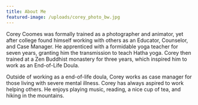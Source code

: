 ```yaml
---
title: About Me
featured-image: /uploads/corey_photo_bw.jpg
---
```

Corey Coomes was formally trained as a photographer and animator, yet after college found himself working with others as an Educator, Counselor, and Case Manager. He apprenticed with a formidable yoga teacher for seven years, granting him the transmission to teach Hatha yoga. Corey then trained at a Zen Buddhist monastery for three years, which inspired him to work as an End-of-Life Doula.  

Outside of working as a end-of-life doula, Corey works as case manager for those living with severe mental illness.  Corey has always aspired to work helping others. He enjoys playing music, reading, a nice cup of tea, and hiking in the mountains.